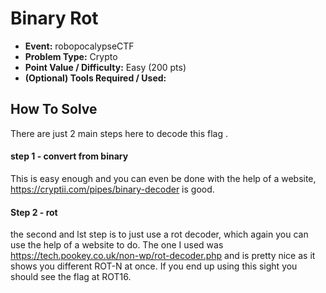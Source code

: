  # Binary Rot
 * **Event:** robopocalypseCTF
 * **Problem Type:** Crypto
 * **Point Value / Difficulty:** Easy (200 pts)
 * **(Optional) Tools Required / Used:**
## How To Solve
There are just 2 main steps here to decode this flag
.
#### step 1 - convert from binary
This is easy enough and you can even be done with the help of a website, https://cryptii.com/pipes/binary-decoder is good.

#### Step 2 - rot
the second and lst step is to just use a rot decoder, which again you can use the help of a website to do. The one I used was https://tech.pookey.co.uk/non-wp/rot-decoder.php and is pretty nice as it shows you different ROT-N at once. If you end up using this sight you should see the flag at ROT16.

